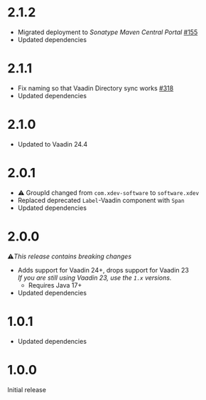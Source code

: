 # 2.1.2
* Migrated deployment to _Sonatype Maven Central Portal_ [#155](https://github.com/xdev-software/standard-maven-template/issues/155)
* Updated dependencies

# 2.1.1
* Fix naming so that Vaadin Directory sync works [#318](https://github.com/xdev-software/vaadin-addon-template/issues/318)
* Updated dependencies

# 2.1.0
* Updated to Vaadin 24.4

# 2.0.1
* ⚠️ GroupId changed from ``com.xdev-software`` to ``software.xdev``
* Replaced deprecated ``Label``-Vaadin component with ``Span``
* Updated dependencies

# 2.0.0
⚠️<i>This release contains breaking changes</i>

* Adds support for Vaadin 24+, drops support for Vaadin 23<br/>
  <i>If you are still using Vaadin 23, use the ``1.x`` versions.</i>
  * Requires Java 17+
* Updated dependencies


# 1.0.1
* Updated dependencies

# 1.0.0 
Initial release
